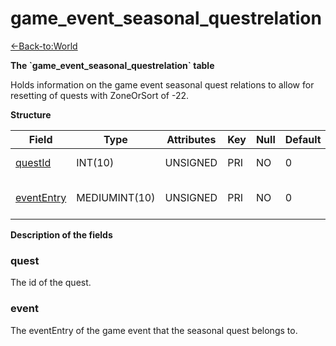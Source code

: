 # game\_event\_seasonal\_questrelation

[<-Back-to:World](database-world.md)

**The \`game\_event\_seasonal\_questrelation\` table**

Holds information on the game event seasonal quest relations to allow for resetting of quests with ZoneOrSort of -22.

**Structure**

| Field           | Type          | Attributes | Key | Null | Default | Extra | Comment                 |
|-----------------|---------------|------------|-----|------|---------|-------|-------------------------|
| [questId][1]    | INT(10)       | UNSIGNED   | PRI | NO   | 0       |       | Quest Identifier        |
| [eventEntry][2] | MEDIUMINT(10) | UNSIGNED   | PRI | NO   | 0       |       | Entry of the game event |

[1]: #questid
[2]: #evententry

**Description of the fields**

### quest

The id of the quest.

### event

The eventEntry of the game event that the seasonal quest belongs to.
